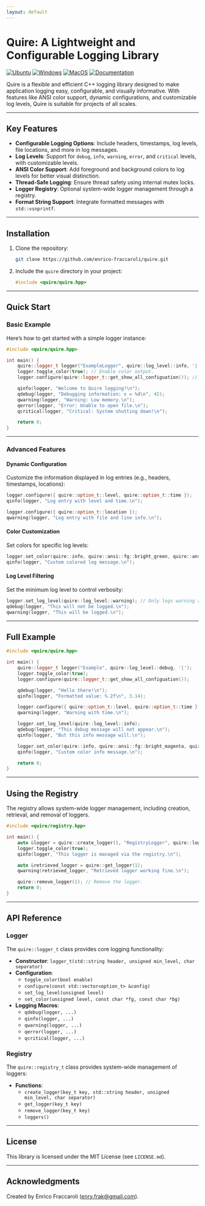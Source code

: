 ```yaml
---
layout: default
---
```


# Quire: A Lightweight and Configurable Logging Library

[![Ubuntu](https://github.com/Galfurian/quire/actions/workflows/ubuntu.yml/badge.svg)](https://github.com/Galfurian/quire/actions/workflows/ubuntu.yml)
[![Windows](https://github.com/Galfurian/quire/actions/workflows/windows.yml/badge.svg)](https://github.com/Galfurian/quire/actions/workflows/windows.yml)
[![MacOS](https://github.com/Galfurian/quire/actions/workflows/macos.yml/badge.svg)](https://github.com/Galfurian/quire/actions/workflows/macos.yml)
[![Documentation](https://github.com/Galfurian/quire/actions/workflows/documentation.yml/badge.svg)](https://github.com/Galfurian/quire/actions/workflows/documentation.yml)

Quire is a flexible and efficient C++ logging library designed to make
application logging easy, configurable, and visually informative. With features
like ANSI color support, dynamic configurations, and customizable log levels,
Quire is suitable for projects of all scales.

---

## **Key Features**

- **Configurable Logging Options**: Include headers, timestamps, log levels, file locations, and more in log messages.
- **Log Levels**: Support for `debug`, `info`, `warning`, `error`, and `critical` levels, with customizable levels.
- **ANSI Color Support**: Add foreground and background colors to log levels for better visual distinction.
- **Thread-Safe Logging**: Ensure thread safety using internal mutex locks.
- **Logger Registry**: Optional system-wide logger management through a registry.
- **Format String Support**: Integrate formatted messages with `std::vsnprintf`.

---

## **Installation**

1. Clone the repository:

   ```bash
   git clone https://github.com/enrico-fraccaroli/quire.git
   ```

2. Include the `quire` directory in your project:

   ```cpp
   #include <quire/quire.hpp>
   ```

---

## **Quick Start**

### **Basic Example**

Here’s how to get started with a simple logger instance:

```cpp
#include <quire/quire.hpp>

int main() {
    quire::logger_t logger("ExampleLogger", quire::log_level::info, '|');
    logger.toggle_color(true); // Enable color output.
    logger.configure(quire::logger_t::get_show_all_configuation()); // Show all log details.

    qinfo(logger, "Welcome to Quire logging!\n");
    qdebug(logger, "Debugging information: x = %d\n", 42);
    qwarning(logger, "Warning: Low memory.\n");
    qerror(logger, "Error: Unable to open file.\n");
    qcritical(logger, "Critical: System shutting down!\n");

    return 0;
}
```

---

### **Advanced Features**

#### **Dynamic Configuration**

Customize the information displayed in log entries (e.g., headers, timestamps, locations):

```cpp
logger.configure({ quire::option_t::level, quire::option_t::time });
qinfo(logger, "Log entry with level and time.\n");

logger.configure({ quire::option_t::location });
qwarning(logger, "Log entry with file and line info.\n");
```

#### **Color Customization**

Set colors for specific log levels:

```cpp
logger.set_color(quire::info, quire::ansi::fg::bright_green, quire::ansi::bg::black);
qinfo(logger, "Custom colored log message.\n");
```

#### **Log Level Filtering**

Set the minimum log level to control verbosity:

```cpp
logger.set_log_level(quire::log_level::warning); // Only logs warning and above.
qdebug(logger, "This will not be logged.\n");
qwarning(logger, "This will be logged.\n");
```

---

## **Full Example**

```cpp
#include <quire/quire.hpp>

int main() {
    quire::logger_t logger("Example", quire::log_level::debug, '|');
    logger.toggle_color(true);
    logger.configure(quire::logger_t::get_show_all_configuation());

    qdebug(logger, "Hello there!\n");
    qinfo(logger, "Formatted value: %.2f\n", 3.14);

    logger.configure({ quire::option_t::level, quire::option_t::time });
    qwarning(logger, "Warning with time.\n");

    logger.set_log_level(quire::log_level::info);
    qdebug(logger, "This debug message will not appear.\n");
    qinfo(logger, "But this info message will.\n");

    logger.set_color(quire::info, quire::ansi::fg::bright_magenta, quire::ansi::bg::white);
    qinfo(logger, "Custom color info message.\n");

    return 0;
}
```

---

## **Using the Registry**

The registry allows system-wide logger management, including creation, retrieval, and removal of loggers.

```cpp
#include <quire/registry.hpp>

int main() {
    auto &logger = quire::create_logger(1, "RegistryLogger", quire::log_level::debug, '|');
    logger.toggle_color(true);
    qinfo(logger, "This logger is managed via the registry.\n");

    auto &retrieved_logger = quire::get_logger(1);
    qwarning(retrieved_logger, "Retrieved logger working fine.\n");

    quire::remove_logger(1); // Remove the logger.
    return 0;
}
```

---

## **API Reference**

### **Logger**

The `quire::logger_t` class provides core logging functionality:

- **Constructor**: `logger_t(std::string header, unsigned min_level, char separator)`
- **Configuration**:
  - `toggle_color(bool enable)`
  - `configure(const std::vector<option_t> &config)`
  - `set_log_level(unsigned level)`
  - `set_color(unsigned level, const char *fg, const char *bg)`
- **Logging Macros**:
  - `qdebug(logger, ...)`
  - `qinfo(logger, ...)`
  - `qwarning(logger, ...)`
  - `qerror(logger, ...)`
  - `qcritical(logger, ...)`

### **Registry**

The `quire::registry_t` class provides system-wide management of loggers:

- **Functions**:
  - `create_logger(key_t key, std::string header, unsigned min_level, char separator)`
  - `get_logger(key_t key)`
  - `remove_logger(key_t key)`
  - `loggers()`

---

## **License**

This library is licensed under the MIT License (see `LICENSE.md`).

---

## **Acknowledgments**

Created by Enrico Fraccaroli (<enry.frak@gmail.com>).